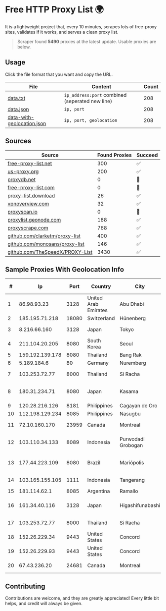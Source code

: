 
# Free HTTP Proxy List 🌍

It is a lightweight project that, every 10 minutes, scrapes lots of free-proxy sites, validates if it works, and serves a clean proxy list.


> Scraper found **5490** proxies at the latest update. Usable proxies are below.

## Usage

Click the file format that you want and copy the URL.


|File|Content|Count|
|----|-------|-----|
|[data.txt](https://raw.githubusercontent.com/themiralay/Proxy-List-World/master/data.txt)|`ip_address:port` combined (seperated new line)|208|
|[data.json](https://raw.githubusercontent.com/themiralay/Proxy-List-World/master/data.json)|`ip, port`|208|
|[data-with-geolocation.json](https://raw.githubusercontent.com/themiralay/Proxy-List-World/master/data-with-geolocation.json)|`ip, port, geolocation`|208|

## Sources

|Source|Found Proxies|Succeed|
|------|-------------|-------|
|[free-proxy-list.net](https://free-proxy-list.net)|300|✅|
|[us-proxy.org](https://www.us-proxy.org)|200|✅|
|[proxydb.net](http://proxydb.net)|0|🚫|
|[free-proxy-list.com](https://free-proxy-list.com/?page=&port=&type%5B%5D=http&type%5B%5D=https&up_time=0&search=Search)|0|🚫|
|[proxy-list.download](https://www.proxy-list.download/HTTP)|26|✅|
|[vpnoverview.com](https://vpnoverview.com/privacy/anonymous-browsing/free-proxy-servers)|32|✅|
|[proxyscan.io](https://www.proxyscan.io)|0|🚫|
|[proxylist.geonode.com](https://proxylist.geonode.com/api/proxy-list?limit=300&page=1&sort_by=lastChecked&sort_type=desc&protocols=http,https)|188|✅|
|[proxyscrape.com](https://api.proxyscrape.com/v2/?request=displayproxies&protocol=http&timeout=10000&country=all&ssl=all&anonymity=all)|768|✅|
|[github.com/clarketm/proxy-list](https://raw.githubusercontent.com/clarketm/proxy-list/master/proxy-list-raw.txt)|400|✅|
|[github.com/monosans/proxy-list](https://raw.githubusercontent.com/monosans/proxy-list/main/proxies/http.txt)|146|✅|
|[github.com/TheSpeedX/PROXY-List](https://raw.githubusercontent.com/TheSpeedX/PROXY-List/master/http.txt)|3430|✅|


## Sample Proxies With Geolocation Info

|#|Ip|Port|Country|City|Internet Service Provider|
|-|--|----|-------|----|-------------------------|
|1|86.98.93.23|3128|United Arab Emirates|Abu Dhabi|Emirates Telecommunications Corporation|
|2|185.195.71.218|18080|Switzerland|Hünenberg|Datasource AG|
|3|8.216.66.160|3128|Japan|Tokyo|Alibaba (US) Technology Co., Ltd.|
|4|211.104.20.205|8080|South Korea|Seoul|Korea Telecom|
|5|159.192.139.178|8080|Thailand|Bang Rak|CAT-BB|
|6|5.189.184.6|80|Germany|Nuremberg|Contabo GmbH|
|7|103.253.72.77|8000|Thailand|Si Racha|Readyidc Company Limited|
|8|180.31.234.71|8080|Japan|Kasama|NTT Communications Corporation|
|9|120.28.216.126|8181|Philippines|Cagayan de Oro|Globe Telecom|
|10|112.198.129.234|8085|Philippines|Nasugbu|Globe Telecom|
|11|72.10.160.170|23959|Canada|Montreal|GloboTech Communications|
|12|103.110.34.133|8089|Indonesia|Purwodadi Grobogan|PT RECONET SEMESTA INDONESIA|
|13|177.44.223.109|8080|Brazil|Mariópolis|Dataware Telecomunicações LTDA. - EPP|
|14|103.165.155.105|1111|Indonesia|Tangerang|PT Jaringan Keluarga Bersama|
|15|181.114.62.1|8085|Argentina|Ramallo|INTERAIR|
|16|161.34.40.116|3128|Japan|Higashifunabashi|NTT PC Communications, Inc.|
|17|103.253.72.77|8000|Thailand|Si Racha|Readyidc Company Limited|
|18|152.26.229.34|9443|United States|Concord|MCNC|
|19|152.26.229.93|9443|United States|Concord|MCNC|
|20|67.43.236.20|24681|Canada|Montreal|GloboTech Communications|



## Contributing

Contributions are welcome, and they are greatly appreciated! Every
little bit helps, and credit will always be given.

